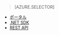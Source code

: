 > [AZURE.SELECTOR]
- [ポータル](../articles/media-services-manage-content.md#publish)
- [.NET SDK](../articles/media-services-deliver-streaming-content.md)
- [REST API](../articles/media-services-rest-deliver-streaming-content.md)


<!--HONumber=52--> 

